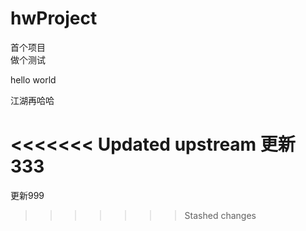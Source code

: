 # hwProject
首个项目  
做个测试  

hello world

江湖再哈哈

<<<<<<< Updated upstream
更新333
=======
更新999
>>>>>>> Stashed changes
